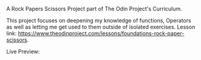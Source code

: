 A Rock Papers Scissors Project part of The Odin Project's Curriculum.

This project focuses on deepening my knowledge of functions, Operators as well as letting me get used to them outside of isolated exercises. Lesson link: https://www.theodinproject.com/lessons/foundations-rock-paper-scissors.

Live Preview:
